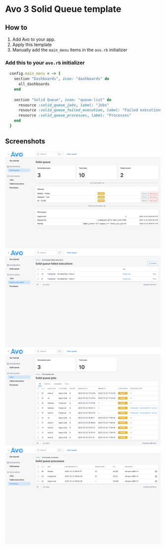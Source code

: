 # Avo 3 Solid Queue template

## How to

1. Add Avo to your app.
2. Apply this template
3. Manually add the `main_menu` items in the `avo.rb` initializer

### Add this to your `avo.rb` initializer

```ruby
  config.main_menu = -> {
    section "Dashboards", icon: "dashboards" do
      all_dashboards
    end

    section "Solid Queue", icon: "queue-list" do
      resource :solid_queue_jobs, label: "Jobs"
      resource :solid_queue_failed_execution, label: "Failed executions"
      resource :solid_queue_processes, label: "Processes"
    end
  }
```

## Screenshots

![](./screenshots/dashboard.png)
![](./screenshots/failed_executions.png)
![](./screenshots/jobs.png)
![](./screenshots/processes.png)


